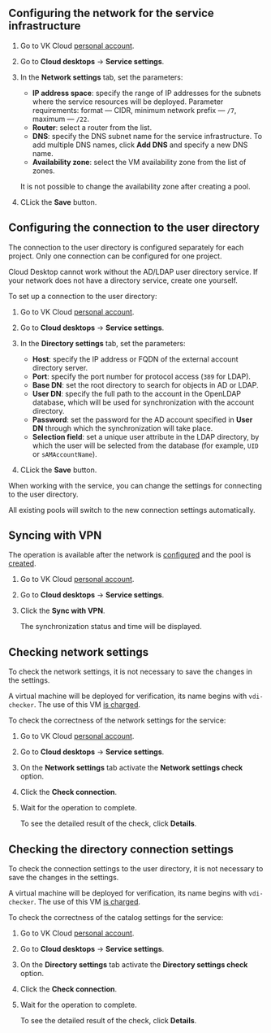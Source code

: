 ## Configuring the network for the service infrastructure

1. Go to VK Cloud [personal account](https://msk.cloud.vk.com/app/en).
1. Go to **Cloud desktops** → **Service settings**.
1. In the **Network settings** tab, set the parameters:

   - **IP address space**: specify the range of IP addresses for the subnets where the service resources will be deployed. Parameter requirements: format — CIDR, minimum network prefix — `/7`, maximum — `/22`.
   - **Router**: select a router from the list.
   - **DNS**: specify the DNS subnet name for the service infrastructure. To add multiple DNS names, click **Add DNS** and specify a new DNS name.
   - **Availability zone**: select the VM availability zone from the list of zones.

    <warn>

    It is not possible to change the availability zone after creating a pool.

    </warn>

1. CLick the **Save** button.

## Configuring the connection to the user directory

The connection to the user directory is configured separately for each project. Only one connection can be configured for one project.

<warn>

Cloud Desktop cannot work without the AD/LDAP user directory service. If your network does not have a directory service, create one yourself.

</warn>

To set up a connection to the user directory:

1. Go to VK Cloud [personal account](https://msk.cloud.vk.com/app/en).
1. Go to **Cloud desktops** → **Service settings**.
1. In the **Directory settings** tab, set the parameters:

   - **Host**: specify the IP address or FQDN of the external account directory server.
   - **Port**: specify the port number for protocol access (`389` for LDAP).
   - **Base DN**: set the root directory to search for objects in AD or LDAP.
   - **User DN**: specify the full path to the account in the OpenLDAP database, which will be used for synchronization with the account directory.
   - **Password**: set the password for the AD account specified in **User DN** through which the synchronization will take place.
   - **Selection field**: set a unique user attribute in the LDAP directory, by which the user will be selected from the database (for example, `UID` or `sAMAccountName`).

1. CLick the **Save** button.

<info>

When working with the service, you can change the settings for connecting to the user directory.

All existing pools will switch to the new connection settings automatically.

</info>

## Syncing with VPN

The operation is available after the network is [configured](#configuring_the_network_for_the_service_infrastructure) and the pool is [created](../desktops-pool/add/).

1. Go to VK Cloud [personal account](https://msk.cloud.vk.com/app/en).
1. Go to **Cloud desktops** → **Service settings**.
1. Click the **Sync with VPN**.

   The synchronization status and time will be displayed.

## Checking network settings

To check the network settings, it is not necessary to save the changes in the settings.

<warn>

A virtual machine will be deployed for verification, its name begins with `vdi-checker`. The use of this VM [is charged](/en/base/iaas/tariffication).

</warn>

To check the correctness of the network settings for the service:

1. Go to VK Cloud [personal account](https://msk.cloud.vk.com/app/en).
1. Go to **Cloud desktops** → **Service settings**.
1. On the **Network settings** tab activate the **Network settings check** option.
1. Click the **Check connection**.
1. Wait for the operation to complete.

   To see the detailed result of the check, click **Details**.

## Checking the directory connection settings

To check the connection settings to the user directory, it is not necessary to save the changes in the settings.

<warn>

A virtual machine will be deployed for verification, its name begins with `vdi-checker`. The use of this VM [is charged](/en/base/iaas/tariffication).

</warn>

To check the correctness of the catalog settings for the service:

1. Go to VK Cloud [personal account](https://msk.cloud.vk.com/app/en).
1. Go to **Cloud desktops** → **Service settings**.
1. On the **Directory settings** tab activate the **Directory settings check** option.
1. Click the **Check connection**.
1. Wait for the operation to complete.

   To see the detailed result of the check, click **Details**.
